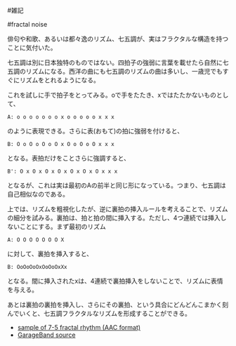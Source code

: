 #雑記

#fractal noise

俳句や和歌、あるいは都々逸のリズム、七五調が、実はフラクタルな構造を持つことに気付いた。



七五調は別に日本独特のものではない。四拍子の強弱に言葉を載せたら自然に七五調のリズムになる。西洋の曲にも七五調のリズムの曲は多いし、一歳児でもすぐにリズムをとれるようになる。



これを試しに手で拍子をとってみる。oで手をたたき、xではたたかないものとして、

```
A: o o o o o o o x o o o o o x x x
```
のように表現できる。さらに表(おもて)の拍に強弱を付けると、

```
B: O o O o O o O x O o O o O x x x
```
となる。表拍だけをことさらに強調すると、

```
B': O x O x O x O x O x O x O x x x
```
となるが、これは実は最初のAの前半と同じ形になっている。つまり、七五調は自己相似なのである。



上では、リズムを粗視化したが、逆に裏拍の挿入ルールを考えることで、リズムの細分を試みる。裏拍は、拍と拍の間に挿入する。ただし、4つ連続では挿入しないことにする。まず最初のリズム

```
A: O O O O O O O X
```
に対して、裏拍を挿入すると、

```
B: OoOoOoOxOoOoOxXx
```
となる。間に挿入されたxは、4連続で裏拍挿入をしないことで、リズムに表情を与える。



あとは裏拍の裏拍を挿入し、さらにその裏拍、という具合にどんどんこまかく刻んでいくと、七五調フラクタルなリズムを形成することができる。

* [sample of 7-5 fractal rhythm (AAC format)](storage:七五調フラクタル/575.m4a)
* [GarageBand source](storage:七五調フラクタル/575.zip)
<!--  -->






